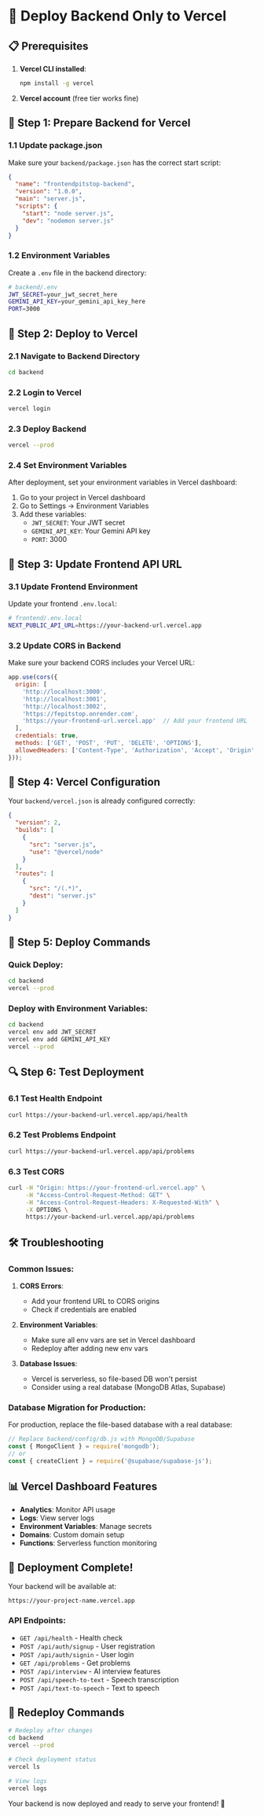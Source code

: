 # 🚀 Deploy Backend Only to Vercel

## 📋 **Prerequisites**

1. **Vercel CLI installed**:
   ```bash
   npm install -g vercel
   ```

2. **Vercel account** (free tier works fine)

## 🔧 **Step 1: Prepare Backend for Vercel**

### **1.1 Update package.json**
Make sure your `backend/package.json` has the correct start script:

```json
{
  "name": "frontendpitstop-backend",
  "version": "1.0.0",
  "main": "server.js",
  "scripts": {
    "start": "node server.js",
    "dev": "nodemon server.js"
  }
}
```

### **1.2 Environment Variables**
Create a `.env` file in the backend directory:

```bash
# backend/.env
JWT_SECRET=your_jwt_secret_here
GEMINI_API_KEY=your_gemini_api_key_here
PORT=3000
```

## 🚀 **Step 2: Deploy to Vercel**

### **2.1 Navigate to Backend Directory**
```bash
cd backend
```

### **2.2 Login to Vercel**
```bash
vercel login
```

### **2.3 Deploy Backend**
```bash
vercel --prod
```

### **2.4 Set Environment Variables**
After deployment, set your environment variables in Vercel dashboard:

1. Go to your project in Vercel dashboard
2. Go to Settings → Environment Variables
3. Add these variables:
   - `JWT_SECRET`: Your JWT secret
   - `GEMINI_API_KEY`: Your Gemini API key
   - `PORT`: 3000

## 🔧 **Step 3: Update Frontend API URL**

### **3.1 Update Frontend Environment**
Update your frontend `.env.local`:

```bash
# frontend/.env.local
NEXT_PUBLIC_API_URL=https://your-backend-url.vercel.app
```

### **3.2 Update CORS in Backend**
Make sure your backend CORS includes your Vercel URL:

```javascript
app.use(cors({
  origin: [
    'http://localhost:3000',
    'http://localhost:3001', 
    'http://localhost:3002',
    'https://fepitstop.onrender.com',
    'https://your-frontend-url.vercel.app'  // Add your frontend URL
  ],
  credentials: true,
  methods: ['GET', 'POST', 'PUT', 'DELETE', 'OPTIONS'],
  allowedHeaders: ['Content-Type', 'Authorization', 'Accept', 'Origin', 'X-Requested-With']
}));
```

## 📁 **Step 4: Vercel Configuration**

Your `backend/vercel.json` is already configured correctly:

```json
{
  "version": 2,
  "builds": [
    {
      "src": "server.js",
      "use": "@vercel/node"
    }
  ],
  "routes": [
    {
      "src": "/(.*)",
      "dest": "server.js"
    }
  ]
}
```

## 🎯 **Step 5: Deploy Commands**

### **Quick Deploy:**
```bash
cd backend
vercel --prod
```

### **Deploy with Environment Variables:**
```bash
cd backend
vercel env add JWT_SECRET
vercel env add GEMINI_API_KEY
vercel --prod
```

## 🔍 **Step 6: Test Deployment**

### **6.1 Test Health Endpoint**
```bash
curl https://your-backend-url.vercel.app/api/health
```

### **6.2 Test Problems Endpoint**
```bash
curl https://your-backend-url.vercel.app/api/problems
```

### **6.3 Test CORS**
```bash
curl -H "Origin: https://your-frontend-url.vercel.app" \
     -H "Access-Control-Request-Method: GET" \
     -H "Access-Control-Request-Headers: X-Requested-With" \
     -X OPTIONS \
     https://your-backend-url.vercel.app/api/problems
```

## 🛠️ **Troubleshooting**

### **Common Issues:**

1. **CORS Errors**:
   - Add your frontend URL to CORS origins
   - Check if credentials are enabled

2. **Environment Variables**:
   - Make sure all env vars are set in Vercel dashboard
   - Redeploy after adding new env vars

3. **Database Issues**:
   - Vercel is serverless, so file-based DB won't persist
   - Consider using a real database (MongoDB Atlas, Supabase)

### **Database Migration for Production:**

For production, replace the file-based database with a real database:

```javascript
// Replace backend/config/db.js with MongoDB/Supabase
const { MongoClient } = require('mongodb');
// or
const { createClient } = require('@supabase/supabase-js');
```

## 📊 **Vercel Dashboard Features**

- **Analytics**: Monitor API usage
- **Logs**: View server logs
- **Environment Variables**: Manage secrets
- **Domains**: Custom domain setup
- **Functions**: Serverless function monitoring

## 🎉 **Deployment Complete!**

Your backend will be available at:
```
https://your-project-name.vercel.app
```

### **API Endpoints:**
- `GET /api/health` - Health check
- `POST /api/auth/signup` - User registration
- `POST /api/auth/signin` - User login
- `GET /api/problems` - Get problems
- `POST /api/interview` - AI interview features
- `POST /api/speech-to-text` - Speech transcription
- `POST /api/text-to-speech` - Text to speech

## 🔄 **Redeploy Commands**

```bash
# Redeploy after changes
cd backend
vercel --prod

# Check deployment status
vercel ls

# View logs
vercel logs
```

Your backend is now deployed and ready to serve your frontend! 🚀
